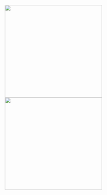 <div align="center">

<img height=300 width=315 src="https://github-readme-stats.vercel.app/api?username=xyz2094&show_icons=true&theme=github_dark_dimmed">
<img height=300 width=315 src="https://github-readme-stats.vercel.app/api/top-langs/?username=xyz2094&layout=compact&theme=github_dark_dimmed">

</div>

